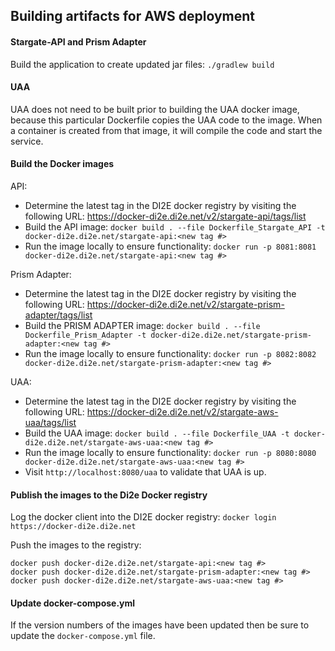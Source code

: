 ## Building artifacts for AWS deployment

#### Stargate-API and Prism Adapter
Build the application to create updated jar files: `./gradlew build`

#### UAA
UAA does not need to be built prior to building the UAA docker image, because this particular Dockerfile copies the
UAA code to the image. When a container is created from that image, it will compile the code and start the service.

#### Build the Docker images

API:
* Determine the latest tag in the DI2E docker registry by visiting the following URL: https://docker-di2e.di2e.net/v2/stargate-api/tags/list
* Build the API image: `docker build . --file Dockerfile_Stargate_API -t docker-di2e.di2e.net/stargate-api:<new tag #>`
* Run the image locally to ensure functionality: `docker run -p 8081:8081 docker-di2e.di2e.net/stargate-api:<new tag #>`

Prism Adapter:
* Determine the latest tag in the DI2E docker registry by visiting the following URL: https://docker-di2e.di2e.net/v2/stargate-prism-adapter/tags/list
* Build the PRISM ADAPTER image: `docker build . --file Dockerfile_Prism_Adapter -t docker-di2e.di2e.net/stargate-prism-adapter:<new tag #>`
* Run the image locally to ensure functionality: `docker run -p 8082:8082 docker-di2e.di2e.net/stargate-prism-adapter:<new tag #>`

UAA:
* Determine the latest tag in the DI2E docker registry by visiting the following URL: https://docker-di2e.di2e.net/v2/stargate-aws-uaa/tags/list
* Build the UAA image: `docker build . --file Dockerfile_UAA -t docker-di2e.di2e.net/stargate-aws-uaa:<new tag #>`
* Run the image locally to ensure functionality: `docker run -p 8080:8080 docker-di2e.di2e.net/stargate-aws-uaa:<new tag #>`
* Visit `http://localhost:8080/uaa` to validate that UAA is up.

#### Publish the images to the Di2e Docker registry
Log the docker client into the DI2E docker registry: `docker login https://docker-di2e.di2e.net`

Push the images to the registry:
```
docker push docker-di2e.di2e.net/stargate-api:<new tag #>
docker push docker-di2e.di2e.net/stargate-prism-adapter:<new tag #>
docker push docker-di2e.di2e.net/stargate-aws-uaa:<new tag #>
```

#### Update docker-compose.yml
If the version numbers of the images have been updated then be sure to update the `docker-compose.yml` file. 